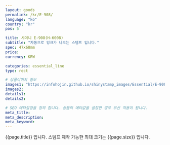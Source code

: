 ```yaml
---
layout: goods
permalink: /kr/E-908/
language: "ko"
country: "kr"
pos: 5

title: 샤이니 E-908(H-6008)
subtitle: "자동으로 잉크가 나오는 스템프 입니다."
spec: 47x68mm
price: 
currency: KRW

categories: essential_line
type: rect

# 상품이미지 정보
images1: "https://infohojin.github.io/shinystamp_images/Essential/E-908/E-908_1.jpg"
images2:
details1:
details2:    

# SEO 메타설정을 정의 합니다. 상품의 메타값을 설정한 경우 우선 적용이 됩니다.
meta_title: 
meta_description:
meta_keyword:
---
```


{{page.title}} 입니다. 스템프 제작 가능한 최대 크기는 {{page.size}} 입니다.